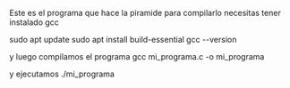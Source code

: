Este es el programa que hace la piramide
para compilarlo necesitas tener instalado gcc

sudo apt update
sudo apt install build-essential
gcc --version


y luego compilamos el programa
gcc mi_programa.c -o mi_programa

y ejecutamos
./mi_programa

